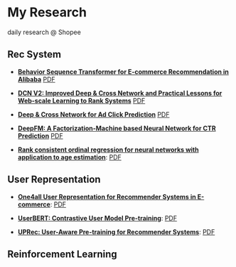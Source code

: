 # My Research

daily research @ Shopee 

## Rec System

- [**Behavior Sequence Transformer for E-commerce Recommendation in Alibaba**]() [PDF](https://arxiv.org/abs/1905.06874)

- [**DCN V2: Improved Deep & Cross Network and Practical Lessons for Web-scale Learning to Rank Systems**]() [PDF](https://arxiv.org/pdf/2008.13535.pdf)

- [**Deep & Cross Network for Ad Click Prediction**]() [PDF](https://arxiv.org/pdf/1708.05123.pdf)

- [**DeepFM: A Factorization-Machine based Neural Network for CTR Prediction**]() [PDF](https://arxiv.org/pdf/1703.04247.pdf)
  
- [**Rank consistent ordinal regression for neural networks with application to age estimation**](./rec/dcn.md): [PDF](https://arxiv.org/pdf/1901.07884.pdf)

## User Representation  

- [**One4all User Representation for Recommender Systems in E-commerce**](./User/shopperbert.md): [PDF](https://arxiv.org/pdf/2106.00573.pdf)  

- [**UserBERT: Contrastive User Model Pre-training**](./User/userbert.md): [PDF](https://arxiv.org/pdf/2109.01274.pdf)  

- [**UPRec: User-Aware Pre-training for Recommender Systems**](./User/uprec.md): [PDF](https://arxiv.org/pdf/2102.10989.pdf)  


## Reinforcement Learning



  

